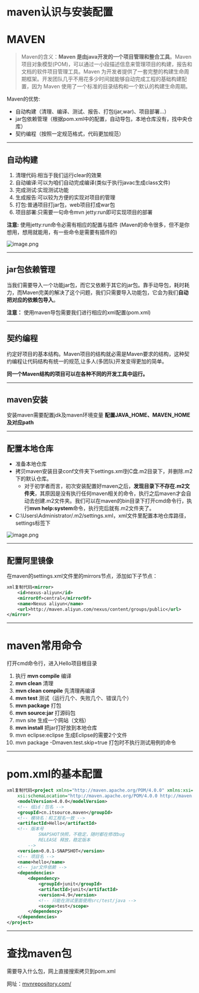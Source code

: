 # maven认识与安装配置



# MAVEN

> Maven的含义：**Maven 是由java开发的一个项目管理和整合工具**。Maven项目对象模型(POM)，可以通过一小段描述信息来管理项目的构建，报告和文档的软件项目管理工具。Maven 为开发者提供了一套完整的构建生命周期框架。开发团队几乎不用花多少时间就能够自动完成工程的基础构建配置，因为 Maven 使用了一个标准的目录结构和一个默认的构建生命周期。

Maven的优势:

- 自动构建（清理、编译、测试、报告、打包(jar,war)、项目部署...）
- jar包依赖管理（根据pom.xml中的配置，自动导包，本地仓库没有，找中央仓库）
- 契约编程（按照一定规范格式，代码更加规范）

------

## 自动构建

1. 清理代码:相当于我们运行clear的效果
2. 自动编译:可以为咱们自动完成编译(类似于执行javac生成class文件)
3. 完成测试:实现测试功能
4. 生成报告:可以较为方便的实现对项目的管理
5. 打包:普通项目打jar包，web项目打成war包
6. 项目部署:只需要一句命令mvn jetty:run即可实现项目的部署

**注意:** 使用jetty:run命令必需有相应的配置与插件 (Maven的命令很多，但不是你想用，想用就能用，有一些命令是需要有插件的)

![image.png](https://p3-juejin.byteimg.com/tos-cn-i-k3u1fbpfcp/b9ca46ab947540d7abb2b026e6b311b3~tplv-k3u1fbpfcp-zoom-in-crop-mark:1512:0:0:0.awebp)

------

## jar包依赖管理

当我们需要导入一个功能jar包，而它又依赖于其它的jar包。靠手动导包，耗时耗力，而Maven完美的解决了这个问题，我们只需要导入功能包，它会为我们**自动把对应的依赖包导入**。

**注意：** 使用maven导包需要我们进行相应的xml配置(pom.xml)

------

## 契约编程

约定好项目的基本结构。Maven项目的结构就必需是Maven要求的结构，这种契约编程让代码结构有统一的规范,让多人(多团队)开发变得更加的简单。

**同一个Maven结构的项目可以在各种不同的开发工具中运行。**

------

## maven安装

安装maven需要配置jdk及maven环境变量 **配置JAVA_HOME、MAVEN_HOME及对应path**

------

## 配置本地仓库

- 准备本地仓库
- 拷贝maven安装目录conf文件夹下settings.xml到C盘.m2目录下，并删除.m2下的默认仓库。
  - 对于初学者而言，初次安装配置好maven之后，**发现目录下不存在.m2文件夹**，其原因是没有执行任何maven相关的命令，执行之后maven才会自动去创建.m2文件夹。我们可以在maven的bin目录下打开cmd命令行，执行**mvn help:system**命令，执行完后就有.m2文件夹了。
- C:\Users\Administrator/.m2/settings.xml，xml文件里配置本地仓库路径，settings标签下

![image.png](https://p1-juejin.byteimg.com/tos-cn-i-k3u1fbpfcp/43a669adeaa54233b76320640bc6ee62~tplv-k3u1fbpfcp-zoom-in-crop-mark:1512:0:0:0.awebp)

------

## 配置阿里镜像

在maven的settings.xml文件里的mirrors节点，添加如下子节点：

```xml
xml复制代码<mirror>  
    <id>nexus-aliyun</id>  
    <mirrorOf>central</mirrorOf>    
    <name>Nexus aliyun</name>  
    <url>http://maven.aliyun.com/nexus/content/groups/public</url>  
</mirror> 
```

------

# maven常用命令

打开cmd命令行，进入Hello项目根目录

1. 执行 **mvn compile** 编译
2. **mvn clean** 清理
3. **mvn clean compile** 先清理再编译
4. **mvn test** 测试（运行几个、失败几个、错误几个）
5. **mvn package** 打包
6. **mvn source:jar** 打源码包
7. mvn site 生成一个网站（文档）
8. **mvn install** 把jar打好放到本地仓库
9. mvn eclipse:eclipse 生成Eclipse的需要2个文件
10. mvn package -Dmaven.test.skip=true 打包时不执行测试用例的命令

------

# pom.xml的基本配置

```xml
xml复制代码<project xmlns="http://maven.apache.org/POM/4.0.0" xmlns:xsi="http://www.w3.org/2001/XMLSchema-instance"
	xsi:schemaLocation="http://maven.apache.org/POM/4.0.0 http://maven.apache.org/xsd/maven-4.0.0.xsd">
	<modelVersion>4.0.0</modelVersion>
	<!-- 组id：包名 -->
	<groupId>cn.itsource.maven</groupId>
	<!-- 模块名：和工程名一致 -->
	<artifactId>Hello</artifactId>
	<!-- 版本号 
            SNAPSHOT快照，不稳定，随时都在修改bug
            RELEASE 释放，稳定版本
        -->
	<version>0.0.1-SNAPSHOT</version>
	<!-- 项目名 -->
	<name>hello</name>
	<!-- jar文件依赖 -->
	<dependencies>
		<dependency>
			<groupId>junit</groupId>
			<artifactId>junit</artifactId>
			<version>4.9</version>
			<!-- 只能在测试里面使用src/test/java -->
			<scope>test</scope>
		</dependency>
	</dependencies>
</project>
```

------

# 查找maven包

需要导入什么包，网上直接搜索拷贝到pom.xml

网址：[mvnrepository.com/](https://link.juejin.cn/?target=http%3A%2F%2Fmvnrepository.com%2F)
